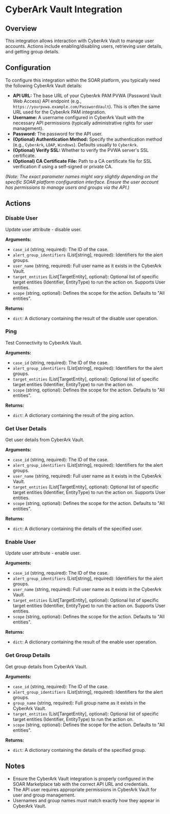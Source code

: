 # CyberArk Vault Integration

## Overview

This integration allows interaction with CyberArk Vault to manage user accounts. Actions include enabling/disabling users, retrieving user details, and getting group details.

## Configuration

To configure this integration within the SOAR platform, you typically need the following CyberArk Vault details:

*   **API URL:** The base URL of your CyberArk PAM PVWA (Password Vault Web Access) API endpoint (e.g., `https://yourpvwa.example.com/PasswordVault`). This is often the same URL used for the CyberArk PAM integration.
*   **Username:** A username configured in CyberArk Vault with the necessary API permissions (typically administrative rights for user management).
*   **Password:** The password for the API user.
*   **(Optional) Authentication Method:** Specify the authentication method (e.g., `CyberArk`, `LDAP`, `Windows`). Defaults usually to `CyberArk`.
*   **(Optional) Verify SSL:** Whether to verify the PVWA server's SSL certificate.
*   **(Optional) CA Certificate File:** Path to a CA certificate file for SSL verification if using a self-signed or private CA.

*(Note: The exact parameter names might vary slightly depending on the specific SOAR platform configuration interface. Ensure the user account has permissions to manage users and groups via the API.)*

## Actions

### Disable User

Update user attribute - disable user.

**Arguments:**

*   `case_id` (string, required): The ID of the case.
*   `alert_group_identifiers` (List[string], required): Identifiers for the alert groups.
*   `user_name` (string, required): Full user name as it exists in the CyberArk Vault.
*   `target_entities` (List[TargetEntity], optional): Optional list of specific target entities (Identifier, EntityType) to run the action on. Supports User entities.
*   `scope` (string, optional): Defines the scope for the action. Defaults to "All entities".

**Returns:**

*   `dict`: A dictionary containing the result of the disable user operation.

### Ping

Test Connectivity to CyberArk Vault.

**Arguments:**

*   `case_id` (string, required): The ID of the case.
*   `alert_group_identifiers` (List[string], required): Identifiers for the alert groups.
*   `target_entities` (List[TargetEntity], optional): Optional list of specific target entities (Identifier, EntityType) to run the action on.
*   `scope` (string, optional): Defines the scope for the action. Defaults to "All entities".

**Returns:**

*   `dict`: A dictionary containing the result of the ping action.

### Get User Details

Get user details from CyberArk Vault.

**Arguments:**

*   `case_id` (string, required): The ID of the case.
*   `alert_group_identifiers` (List[string], required): Identifiers for the alert groups.
*   `user_name` (string, required): Full user name as it exists in the CyberArk Vault.
*   `target_entities` (List[TargetEntity], optional): Optional list of specific target entities (Identifier, EntityType) to run the action on. Supports User entities.
*   `scope` (string, optional): Defines the scope for the action. Defaults to "All entities".

**Returns:**

*   `dict`: A dictionary containing the details of the specified user.

### Enable User

Update user attribute - enable user.

**Arguments:**

*   `case_id` (string, required): The ID of the case.
*   `alert_group_identifiers` (List[string], required): Identifiers for the alert groups.
*   `user_name` (string, required): Full user name as it exists in the CyberArk Vault.
*   `target_entities` (List[TargetEntity], optional): Optional list of specific target entities (Identifier, EntityType) to run the action on. Supports User entities.
*   `scope` (string, optional): Defines the scope for the action. Defaults to "All entities".

**Returns:**

*   `dict`: A dictionary containing the result of the enable user operation.

### Get Group Details

Get group details from CyberArk Vault.

**Arguments:**

*   `case_id` (string, required): The ID of the case.
*   `alert_group_identifiers` (List[string], required): Identifiers for the alert groups.
*   `group_name` (string, required): Full group name as it exists in the CyberArk Vault.
*   `target_entities` (List[TargetEntity], optional): Optional list of specific target entities (Identifier, EntityType) to run the action on.
*   `scope` (string, optional): Defines the scope for the action. Defaults to "All entities".

**Returns:**

*   `dict`: A dictionary containing the details of the specified group.

## Notes

*   Ensure the CyberArk Vault integration is properly configured in the SOAR Marketplace tab with the correct API URL and credentials.
*   The API user requires appropriate permissions in CyberArk Vault for user and group management.
*   Usernames and group names must match exactly how they appear in CyberArk Vault.
